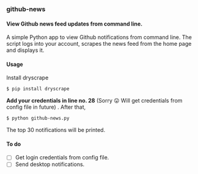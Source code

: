 ### github-news
#### View Github news feed updates from command line.

A simple Python app to view Github notifications from command line. The script logs into your account, scrapes the news feed from the home page and displays it.


#### Usage
Install dryscrape
```sh
$ pip install dryscrape
```
**Add your credentials in line no. 28** (Sorry :stuck_out_tongue:  Will get credentials from config file in future) . After that,
```sh
$ python github-news.py
```
The top 30 notifications will be printed.


#### To do
- [ ] Get login credentials from config file.
- [ ] Send desktop notifications.
